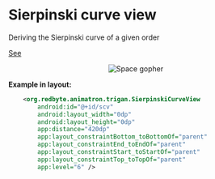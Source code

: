 # Sierpinski curve view #

Deriving the Sierpinski curve of a given order

[See](https://en.wikipedia.org/wiki/Sierpi%C5%84ski_curve)

 
<p align="center">
<img src="/img/sierpincki.png" alt="Space gopher">
</p>

**Example in layout:**

```xml
    <org.redbyte.animatron.trigan.SierpinskiCurveView
        android:id="@+id/scv"
        android:layout_width="0dp"
        android:layout_height="0dp"
        app:distance="420dp"
        app:layout_constraintBottom_toBottomOf="parent"
        app:layout_constraintEnd_toEndOf="parent"
        app:layout_constraintStart_toStartOf="parent"
        app:layout_constraintTop_toTopOf="parent"
        app:level="6" />
```